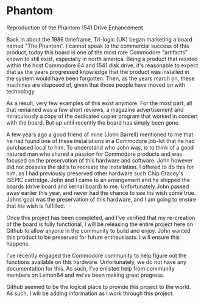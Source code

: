 # Phantom
Reproduction of the Phantom 1541 Drive Enhancement

Back in about the 1986 timeframe, Tri-logic (UK) began marketing a board named "The Phantom".  I cannot speak to the commercial success of this product, today this board is one of the most rare Commodore "artifacts" known to still exist, especially in north america.  Being a product that resided within the host Commodore 64 and 1541 disk drive, it's reasonable to expect that as the years progressed knowledge that the product was installed in the system would have been forgotten.  Then, as the years march on, these machines are disposed of, given that those people have moved on with technology.

As a result, very few examples of this exist anymore.  For the most part, all that remained was a few short reviews, a magazine advertisement and miraculously a copy of the dedicated copier program that worked in concert with the board.  But up until recently the board has simply been gone.

A few years ago a good friend of mine (John Barrell) mentioned to me that he had found one of these installations in a Commodore job-lot that he had purchased local to him.  To understand who John was, is to think of a good natured man who shared a passion for Commodore products and was focused on the preservation of this hardware and software.  John however did not possess the skills to recreate the installation.  I offered to do this for him, as I had previously preserved other hardware such Chip Gracey's ISEPIC cartridge.  John and I came to an arrangement and he shipped the boards (drive board and kernal board) to me.  Unfortunately John passed away earlier this year, and never had the chance to see his wish come true.  Johns goal was the preservation of this hardware, and I am going to ensure that his wish is fulfilled.

Once this project has been completed, and I've verified that my re-creation of the board is fully functional, I will be releasing the entire project here on Github to allow anyone in the community to build and enjoy.  John wanted this product to be preserved for future entheusiasts.  I will ensure this happens.

I've recently engaged the Commodore community to help figure out the functions available on this hardware.  Unfortunately, we do not have any documentation for this.  As such, I've enlisted help from community members on Lemon64 and we've been making great progress.  

Github seemed to be the logical place to provide this project to the world.  As such, I will be adding information as I work through this project.
